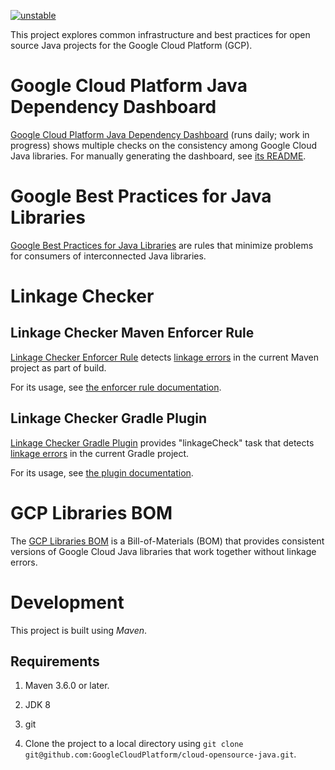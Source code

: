 [![unstable](http://badges.github.io/stability-badges/dist/unstable.svg)](http://github.com/badges/stability-badges)

This project explores common infrastructure and best practices for open source
Java projects for the Google Cloud Platform (GCP).

# Google Cloud Platform Java Dependency Dashboard

[Google Cloud Platform Java Dependency Dashboard](
https://storage.googleapis.com/cloud-opensource-java-dashboard/com.google.cloud/libraries-bom/snapshot/index.html)
(runs daily; work in progress) shows multiple checks on the consistency among
Google Cloud Java libraries. For manually generating the dashboard, see
[its README](./dashboard/README.md).

# Google Best Practices for Java Libraries

[Google Best Practices for Java Libraries](https://googlecloudplatform.github.io/cloud-opensource-java/)
are rules that minimize problems for consumers of interconnected Java libraries.

# Linkage Checker

## Linkage Checker Maven Enforcer Rule

[Linkage Checker Enforcer Rule](./enforcer-rules) detects [linkage errors](
./library-best-practices/glossary.md#types-of-conflicts-and-compatibility) in
the current Maven project as part of build.

For its usage, see [the enforcer rule documentation](
https://github.com/GoogleCloudPlatform/cloud-opensource-java/wiki/Linkage-Checker-Enforcer-Rule).

## Linkage Checker Gradle Plugin

[Linkage Checker Gradle Plugin](./gradle-plugin) provides "linkageCheck" task that detects
[linkage errors](
./library-best-practices/glossary.md#types-of-conflicts-and-compatibility) in the current
Gradle project.

For its usage, see [the plugin documentation](
https://github.com/GoogleCloudPlatform/cloud-opensource-java/wiki/Linkage-Checker-with-Gradle).

# GCP Libraries BOM

The [GCP Libraries BOM](https://github.com/GoogleCloudPlatform/cloud-opensource-java/wiki/The-Google-Cloud-Platform-Libraries-BOM) is a Bill-of-Materials (BOM) that
provides consistent versions of Google Cloud Java libraries that work together
without linkage errors.

# Development

This project is built using _Maven_.

## Requirements

1. Maven 3.6.0 or later.

1. JDK 8

1. git

1. Clone the project to a local directory using `git clone
   git@github.com:GoogleCloudPlatform/cloud-opensource-java.git`.
